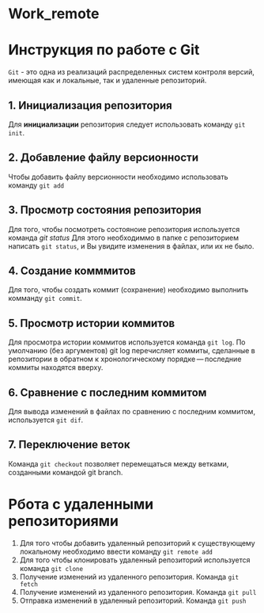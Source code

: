 # Work_remote
 # Инструкция по работе с Git  
`Git` - это одна из реализаций распределенных систем контроля версий, имеющая как и локальные, так и удаленные репозиторий.
## 1. Инициализация репозитория  
Для **инициализации** репозитория следует использовать команду `git init`.   
## 2. Добавление файлу версионности  
Чтобы добавить файлу версионности необходимо использовать команду `git add`  
## 3. Просмотр состояния репозитория  
Для того, чтобы посмотреть состояноие  репозитория используется команда *git status* Для этого необходиммо в папке с репозиторием написать `git status`, и Вы увидите изменения в файлах, или их не было.  
## 4. Создание комммитов
Для того, чтобы создать коммит (сохранение) необходимо выполнить комманду `git commit`.  
## 5. Просмотр истории коммитов  
Для просмотра истории коммитов используется команда `git log`.
По умолчанию (без аргументов) git log перечисляет коммиты, сделанные в репозитории в обратном к хронологическому порядке — последние коммиты находятся вверху. 
## 6. Сравнение с последним коммитом
Для вывода изменений в файлах по сравнению с последним коммитом, используется `git dif`.  
## 7. Переключение веток  
Команда `git checkout` позволяет перемещаться между ветками, созданными командой git branch. 

# Рбота с удаленными репозиториями
1. Для того чтобы добавить удаленный репозиторий к существующему локальному необходимо ввести команду `git remote add`
2. Для того чтобы клонировать удаленный репозиторий используется команда `git clone`
3. Получение изменений из удаленного репозитория. Команда `git fetch`
4. Получение изменений из удаленного репозитория. Команда `git pull`
5. Отправка изменений в удаленный репозиторий. Команда `git push`
